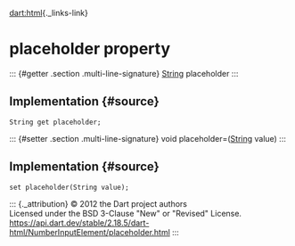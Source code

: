 [dart:html](../../dart-html/dart-html-library){._links-link}

placeholder property
====================

::: {#getter .section .multi-line-signature}
[String](../../dart-core/string-class) placeholder
:::

Implementation {#source}
--------------

``` {.language-dart data-language="dart"}
String get placeholder;
```

::: {#setter .section .multi-line-signature}
void placeholder=([String](../../dart-core/string-class) value)
:::

Implementation {#source}
--------------

``` {.language-dart data-language="dart"}
set placeholder(String value);
```

::: {._attribution}
© 2012 the Dart project authors\
Licensed under the BSD 3-Clause \"New\" or \"Revised\" License.\
<https://api.dart.dev/stable/2.18.5/dart-html/NumberInputElement/placeholder.html>
:::
